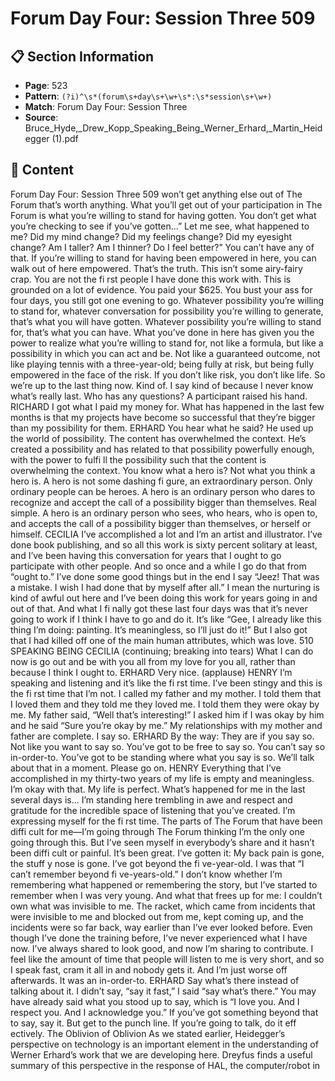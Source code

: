 # Forum Day Four: Session Three 509

## 📋 Section Information

- **Page**: 523
- **Pattern**: `(?i)^\s*(forum\s+day\s+\w+\s*:\s*session\s+\w+)`
- **Match**: Forum Day Four: Session Three
- **Source**: Bruce_Hyde,_Drew_Kopp_Speaking_Being_Werner_Erhard,_Martin_Heidegger (1).pdf

## 📄 Content

Forum Day Four: Session Three 509
won’t get anything else out of The Forum that’s worth anything. What you’ll get out of your
participation in The Forum is what you’re willing to stand for having gotten. You don’t get
what you’re checking to see if you’ve gotten...” Let me see, what happened to me? Did my mind
change? Did my feelings change? Did my eyesight change? Am I taller? Am I thinner? Do I
feel better?” You can’t have any of that. If you’re willing to stand for having been empowered
in here, you can walk out of here empowered. That’s the truth. This isn’t some airy-fairy crap.
You are not the fi rst people I have done this work with. This is grounded on a lot of evidence.
You paid your $625. You bust your ass for four days, you still got one evening to go. Whatever
possibility you’re willing to stand for, whatever conversation for possibility you’re willing to
generate, that’s what you will have gotten. Whatever possibility you’re willing to stand for, that’s
what you can have. What you’ve done in here has given you the power to realize what you’re
willing to stand for, not like a formula, but like a possibility in which you can act and be. Not
like a guaranteed outcome, not like playing tennis with a three-year-old; being fully at risk, but
being fully empowered in the face of the risk. If you don’t like risk, you don’t like life. So we’re
up to the last thing now. Kind of. I say kind of because I never know what’s really last. Who has
any questions?
A participant raised his hand.
RICHARD
I got what I paid my money for. What has happened in the last few months is that my projects
have become so successful that they’re bigger than my possibility for them.
ERHARD
You hear what he said? He used up the world of possibility. The content has overwhelmed
the context. He’s created a possibility and has related to that possibility powerfully enough,
with the power to fulfi ll the possibility such that the content is overwhelming the context.
You know what a hero is? Not what you think a hero is. A hero is not some dashing fi gure, an
extraordinary person. Only ordinary people can be heroes. A hero is an ordinary person who
dares to recognize and accept the call of a possibility bigger than themselves. Real simple.
A hero is an ordinary person who sees, who hears, who is open to, and accepts the call of a
possibility bigger than themselves, or herself or himself.
CECILIA
I’ve accomplished a lot and I’m an artist and illustrator. I’ve done book publishing, and so all
this work is sixty percent solitary at least, and I’ve been having this conversation for years that
I ought to go participate with other people. And so once and a while I go do that from “ought
to.” I’ve done some good things but in the end I say “Jeez! That was a mistake. I wish I had done
that by myself after all.” I mean the nurturing is kind of awful out here and I’ve been doing this
work for years going in and out of that. And what I fi nally got these last four days was that it’s
never going to work if I think I have to go and do it. It’s like “Gee, I already like this thing I’m
doing: painting. It’s meaningless, so I’ll just do it!” But I also got that I had killed off  one of the
main human attributes, which was love.
510
SPEAKING BEING
CECILIA (continuing; breaking into tears)
What I can do now is go out and be with you all from my love for you all, rather than because I
think I ought to.
ERHARD
Very nice.
(applause)
HENRY
I’m speaking and listening and it’s like the fi rst time. I’ve been stingy and this is the fi rst time
that I’m not. I called my father and my mother. I told them that I loved them and they told me
they loved me. I told them they were okay by me. My father said, “Well that’s interesting!” I
asked him if I was okay by him and he said “Sure you’re okay by me.” My relationships with my
mother and father are complete. I say so.
ERHARD
By the way: They are if you say so. Not like you want to say so. You’ve got to be free to say so.
You can’t say so in-order-to. You’ve got to be standing where what you say is so. We’ll talk about
that in a moment. Please go on.
HENRY
Everything that I’ve accomplished in my thirty-two years of my life is empty and meaningless. I’m
okay with that. My life is perfect. What’s happened for me in the last several days is... I’m standing
here trembling in awe and respect and gratitude for the incredible space of listening that you’ve
created. I’m expressing myself for the fi rst time. The parts of The Forum that have been diffi  cult
for me—I’m going through The Forum thinking I’m the only one going through this. But I’ve
seen myself in everybody’s share and it hasn’t been diffi  cult or painful. It’s been great. I’ve gotten
it: My back pain is gone, the stuff y nose is gone. I’ve got beyond the fi ve-year-old. I was that “I
can’t remember beyond fi ve-years-old.” I don’t know whether I’m remembering what happened
or remembering the story, but I’ve started to remember when I was very young. And what that
frees up for me: I couldn’t own what was invisible to me. The racket, which came from incidents
that were invisible to me and blocked out from me, kept coming up, and the incidents were so
far back, way earlier than I’ve ever looked before. Even though I’ve done the training before, I’ve
never experienced what I have now. I’ve always shared to look good, and now I’m sharing to
contribute. I feel like the amount of time that people will listen to me is very short, and so I speak
fast, cram it all in and nobody gets it. And I’m just worse off  afterwards. It was an in-order-to.
ERHARD
Say what’s there instead of talking about it. I didn’t say, “say it fast,” I said “say what’s there.”
You may have already said what you stood up to say, which is “I love you. And I respect you.
And I acknowledge you.” If you’ve got something beyond that to say, say it. But get to the punch
line. If you’re going to talk, do it eff ectively.
The Oblivion of Oblivion
As we stated earlier, Heidegger’s perspective on technology is an
important element in the understanding of Werner Erhard’s work
that we are developing here. Dreyfus finds a useful summary of
this perspective in the response of HAL, the computer/robot in